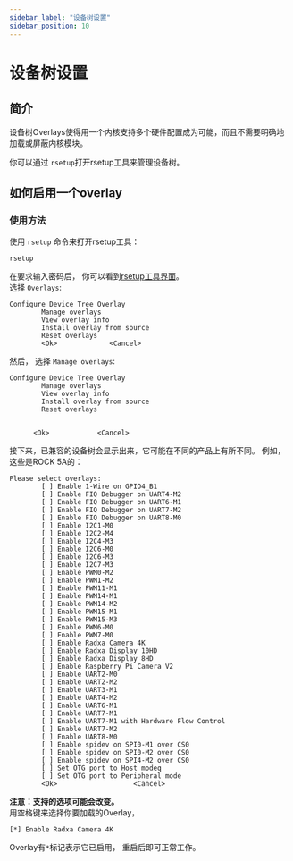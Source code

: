 ```yaml
---
sidebar_label: "设备树设置"
sidebar_position: 10
---
```


# 设备树设置

## 简介

设备树Overlays使得用一个内核支持多个硬件配置成为可能，而且不需要明确地加载或屏蔽内核模块。

你可以通过 `rsetup`打开rsetup工具来管理设备树。

## 如何启用一个overlay

### 使用方法

使用 `rsetup` 命令来打开rsetup工具：

```
rsetup
```

在要求输入密码后， 你可以看到[rsetup工具界面](../rsetup)。  
选择 `Overlays`:

```
Configure Device Tree Overlay
        Manage overlays
        View overlay info
        Install overlay from source
        Reset overlays
        <Ok>             <Cancel>
```

然后， 选择 `Manage overlays`:

```
Configure Device Tree Overlay
        Manage overlays
        View overlay info
        Install overlay from source
        Reset overlays


      <Ok>            <Cancel>
```

接下来，已兼容的设备树会显示出来，它可能在不同的产品上有所不同。
例如，这些是ROCK 5A的：

```
Please select overlays:
        [ ] Enable 1-Wire on GPIO4_B1
        [ ] Enable FIQ Debugger on UART4-M2
        [ ] Enable FIQ Debugger on UART6-M1
        [ ] Enable FIQ Debugger on UART7-M2
        [ ] Enable FIQ Debugger on UART8-M0
        [ ] Enable I2C1-M0
        [ ] Enable I2C2-M4
        [ ] Enable I2C4-M3
        [ ] Enable I2C6-M0
        [ ] Enable I2C6-M3
        [ ] Enable I2C7-M3
        [ ] Enable PWM0-M2
        [ ] Enable PWM1-M2
        [ ] Enable PWM11-M1
        [ ] Enable PWM14-M1
        [ ] Enable PWM14-M2
        [ ] Enable PWM15-M1
        [ ] Enable PWM15-M3
        [ ] Enable PWM6-M0
        [ ] Enable PWM7-M0
        [ ] Enable Radxa Camera 4K
        [ ] Enable Radxa Display 10HD
        [ ] Enable Radxa Display 8HD
        [ ] Enable Raspberry Pi Camera V2
        [ ] Enable UART2-M0
        [ ] Enable UART2-M2
        [ ] Enable UART3-M1
        [ ] Enable UART4-M2
        [ ] Enable UART6-M1
        [ ] Enable UART7-M1
        [ ] Enable UART7-M1 with Hardware Flow Control
        [ ] Enable UART7-M2
        [ ] Enable UART8-M0
        [ ] Enable spidev on SPI0-M1 over CS0
        [ ] Enable spidev on SPI0-M2 over CS0
        [ ] Enable spidev on SPI4-M2 over CS0
        [ ] Set OTG port to Host modeq
        [ ] Set OTG port to Peripheral mode
        <Ok>                   <Cancel>
```

**注意：支持的选项可能会改变。**  
用空格键来选择你要加载的Overlay，

```
[*] Enable Radxa Camera 4K
```

Overlay有`*`标记表示它已启用， 重启后即可正常工作。
